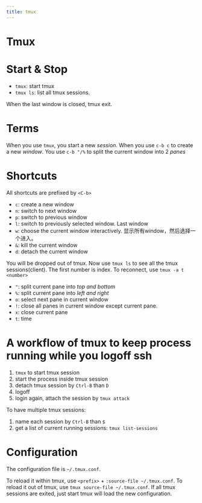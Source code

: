 ```yaml
---
title: tmux
---
```


# Tmux

# Start & Stop

* `tmux`: start tmux
* `tmux ls`: list all tmux sessions.

When the last window is closed, tmux exit.

# Terms

When you use `tmux`, you start a new *session*.
When you use `c-b c` to create a new *window*.
You use `c-b "/%` to split the current window into 2 *panes*

# Shortcuts

All shortcuts are prefixed by `<C-b>`

* `c`: create a new window
* `n`: switch to next window
* `p`: switch to previous window
* `l`: switch to previously selected window. Last window
* `w`: choose the current window interactively. 显示所有window，然后选择一个进入。
* `&`: kill the current window
* `d`: detach the current window

You will be dropped out of tmux.
Now use `tmux ls` to see all the tmux sessions(client).
The first number is index.
To reconnect, use `tmux -a t <number>`

* `"`: split current pane into *top and bottom*
* `%`: split current pane into *left and right*
* `o`: select next pane in current window
* `!`: close all panes in current window except current pane.
* `x`: close current pane
* `t`: time

A workflow of tmux to keep process running while you logoff ssh
===============================================================

1. `tmux` to start tmux session
2. start the process inside tmux session
3. detach tmux session by `Ctrl-B` than `D`
4. logoff
5. login again, attach the session by `tmux attack`

To have multiple tmux sessions:

1. name each session by `Ctrl-B` than `$`
2. get a list of current running sessions: `tmux list-sessions`

Configuration
=============
The configuration file is `~/.tmux.conf`.

To reload it within tmux, use `<prefix>` + `:source-file ~/.tmux.conf`.
To reload it out of tmux, use `tmux source-file ~/.tmux.conf`.
If all tmux sessions are exited, just start tmux will load the new configuration.
